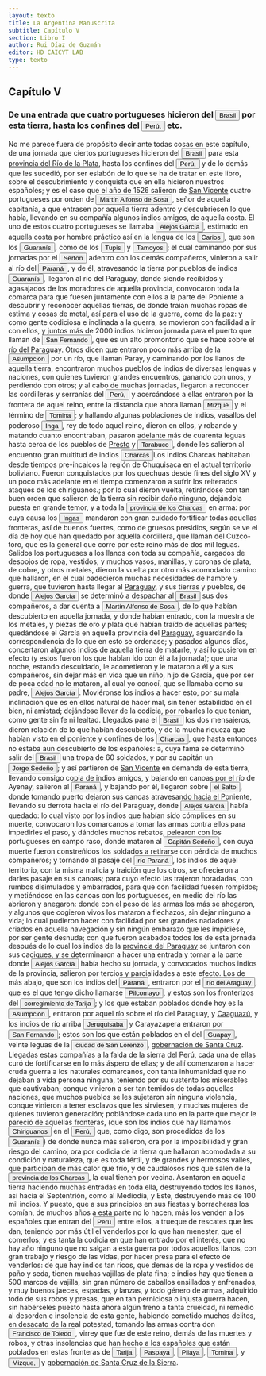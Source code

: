 ```yaml
---
layout: texto
title: La Argentina Manuscrita
subtitle: Capítulo V
section: Libro I
author: Rui Díaz de Guzmán
editor: HD CAICYT LAB
type: texto
---
```


## Capítulo V

### De una entrada que cuatro portugueses hicieron del <a href="https://recogito.pelagios.org/document/wzqxhk0h3vpikm/part/1/edit#22825113-e4c7-46dd-a1ac-7ee709e6810a" target="_blank"><button class="balloon" data-balloon-pos="up" data-balloon-length="large" data-balloon="La costa de lo que hoy es territorio brasileño fue el primer punto al que llegaron los europeos en América del Sur. La primera expedición que exploró la región fue un desprendimiento de la flota portuguesa que Vasco da Gama (c. 1460-1524) llevaba hacia oriente. Las naves dirigidas por Pedro Álvarez de Cabral (1467-1520) se alejaron excesivamente de la costa de África y terminaron en el extremo sur de actual territorio del Estado de Bahía, en que el permanecieron entre abril y mayo del año 1500. ">Brasil</button></a> por esta tierra, hasta los confines del <a href="https://recogito.pelagios.org/document/wzqxhk0h3vpikm/part/1/edit#a7d77675-31c8-4014-a3a4-b053fa8b1571" target="_blank"><button class="balloon" data-balloon-pos="up" data-balloon-length="large" data-balloon="Entendido como virreinato del Perú.">Perú,</button></a> etc.


No me parece fuera de propósito decir ante todas cosas en este capítulo, de una jornada que ciertos portugueses hicieron del <a href="https://recogito.pelagios.org/document/wzqxhk0h3vpikm/part/1/edit#d525d8b0-4fba-4a69-9592-6459971f930b" target="_blank"><button class="balloon" data-balloon-pos="up" data-balloon-length="large" data-balloon="La costa de lo que hoy es territorio brasileño fue el primer punto al que llegaron los europeos en América del Sur. La primera expedición que exploró la región fue un desprendimiento de la flota portuguesa que Vasco da Gama (c. 1460-1524) llevaba hacia oriente. Las naves dirigidas por Pedro Álvarez de Cabral (1467-1520) se alejaron excesivamente de la costa de África y terminaron en el extremo sur de actual territorio del Estado de Bahía, en que el permanecieron entre abril y mayo del año 1500. ">Brasil</button></a> para esta <a href="https://recogito.pelagios.org/document/wzqxhk0h3vpikm/part/1/edit#4440e342-38e9-48ac-8bad-39138d4b0701" target="_blank">provincia del Río de la Plata</a>, hasta los confines del <a href="https://recogito.pelagios.org/document/wzqxhk0h3vpikm/part/1/edit#8683a005-c497-4ef6-a730-414b97044eac" target="_blank"><button class="balloon" data-balloon-pos="up" data-balloon-length="large" data-balloon="Entendido como virreinato del Perú.">Perú,</button></a> y de lo demás que les sucedió, por ser eslabón de lo que se ha de tratar en este libro, sobre el descubrimiento y conquista que en ella hicieron nuestros españoles; y es el caso que el año de 1526 salieron de <a href="https://recogito.pelagios.org/document/wzqxhk0h3vpikm/part/1/edit#a67c0cdd-eb84-4085-94db-68a5ef9a31b5" target="_blank">San Vicente</a> cuatro portugueses por orden de <button class="balloon" data-balloon-pos="up" data-balloon-length="large" data-balloon="Martim Afonso de Sousa (Vila Viçosa, 1500 - Lisboa, 21 de julio de 1571), fue un noble, marino y militar portugués, recordado por haber participado en la primera expedición colonizadora de Brasil y por haber sido gobernador de la India portuguesa (1542-1545).. Esta referencia pareceriera un embellecimiento de la historia, ya que de haber ocurrido, esta expedición de la costa del Brasil a los Andes se habría generado entre los núafragos de Solís y de Rodrigo de Acuña sin ninguna mediación oficial">Martín Alfonso de Sosa</button>, señor de aquella capitanía, a que entrasen por aquella tierra adentro y descubriesen lo que había, llevando en su compañía algunos indios amigos, de aquella costa. El uno de estos cuatro portugueses se llamaba <button class="balloon" data-balloon-pos="up" data-balloon-length="large" data-balloon="Alejo o Alexo García resultó vital en la construcción del Río de la Plata como una atractiva frontera de exploración tras la expedición de Solís. Si bien se lo considera un personaje histórico, predominan las referencias que de él dieron otros náufragos de la expedición de Solís como Enrique Montes y Melchor Ramírez. Según se consigna en diversos documentos Alejo García habría avanzado por tierra, partiendo desde la costa del Brasil a la altura de la Isla de Santa Catalina, hasta alcanzar el Inc">Alejos García</button>, estimado en aquella costa por hombre práctico así en la lengua de los <button class="balloon" data-balloon-pos="up" data-balloon-length="large" data-balloon="Parcialidad guaraní que estaba instalada en las proximidades de donde fue fundada la ciudad de Asunción. Es frecuente que se utilice su nombre para denominar a todos los guaraníes. Bibliografía: Melià, Bartomeu, El guaraní conquistado y reducido: ensayos de etnohistoria, Asunción, Universidad Católica-Centro de Estudios Paraguayos &quot;Antonio Guasch&quot;, cuarta edición, 1997 [1986]; Melià, Bartomeu, &quot;Sociedades fluviales y selvícolas del este: Paraguay y Paraná&quot;, en Rojas Rabiela, ">Carios</button>, que son los <button class="balloon" data-balloon-pos="up" data-balloon-length="large" data-balloon="Refiere a Los guaraníes o avá, según su autodenominación étnica original (que significa &quot;ser humano&quot;), son un grupo de pueblos indígenas suramericanos que se ubican geográficamente en Paraguay, noreste de Argentina (en ciertas zonas de provincias de la Región del Litoral),​ sur y suroeste de Brasil (en los estados de Río Grande del Sur, Santa Catarina, Paraná y Mato Grosso del Sur) y sureste de Bolivia (en los departamentos de Tarija, Santa Cruz y Chuquisaca) y norte de Uruguay.El muy ">Guaranís</button>, como de los <button class="balloon" data-balloon-pos="up" data-balloon-length="large" data-balloon="Tupíes, parcialidad perteneciente al tronco lingüístico Tupí-Guaraní y que tenía uno de sus principales asentamientos en la Bahía de Guanabara. Más arriba aparecen mecionado como tupinamás. Bibliografía: Carneiro Da Cunha, Manuela L. (org.), História dos índios no Brasil, San Pablo, Fundação de Amparo à Pesquisa do Estado de São Paulo-Companhia das Letras-Secretaria Municipal de Cultura Prefeitura do Município de São Paulo, 1992; Silva Noelli, Francisco, &quot;The tupi  expansion&quot;, en Silve">Tupis</button> y <button class="balloon" data-balloon-pos="up" data-balloon-length="large" data-balloon="Más arriba aparecen mencionados como tamoios y pueden identificarse también con los tupí-nambá. Bibliografía: Carneiro Da Cunha, Manuela L. (org.), História dos índios no Brasil, San Pablo, Fundação de Amparo à Pesquisa do Estado de São Paulo-Companhia das Letras-Secretaria Municipal de Cultura Prefeitura do Município de São Paulo, 1992; Monteiro, John M., &quot;The Crises and Transformations of Invaded Societies: Coastal Brazil in the Sixteenth Century&quot; en en Salomon, Frank; Schwartz, Stua">Tamoyos</button>; el cual caminando por sus jornadas por el <button class="balloon" data-balloon-pos="up" data-balloon-length="large" data-balloon="Si bien el Sertao es una región geográfica determinada en al actualidad, debería considerarse el uso del vocablo para indicar un lugar alejado de la costa, de los terrenos poblados, inexplorado o cubierto por bosques. Véase Díaz de Guzmán, Ruy, Argentina. Historia del Descubrimiento y Conquista del Río de la Plata, Buenos Aires, Editorial de la Facultad de Filosofía y Letras, 2012, p. 93, nota 242. Edición de Silvia Tieffemberg">Serton</button> adentro con los demás compañeros, vinieron a salir al río del <a href="https://recogito.pelagios.org/document/wzqxhk0h3vpikm/part/1/edit#ac7e2155-ce66-4c17-9599-db1583493c2b" target="_blank"><button class="balloon" data-balloon-pos="up" data-balloon-length="large" data-balloon="Se refiere al Río Paraná.">Paraná</button></a>, y de él, atravesando la tierra por pueblos de indios <button class="balloon" data-balloon-pos="up" data-balloon-length="large" data-balloon="Refiere a Los guaraníes o avá, según su autodenominación étnica original (que significa &quot;ser humano&quot;), son un grupo de pueblos indígenas suramericanos que se ubican geográficamente en Paraguay, noreste de Argentina (en ciertas zonas de provincias de la Región del Litoral),​ sur y suroeste de Brasil (en los estados de Río Grande del Sur, Santa Catarina, Paraná y Mato Grosso del Sur) y sureste de Bolivia (en los departamentos de Tarija, Santa Cruz y Chuquisaca) y norte de Uruguay.El muy ">Guaranís</button>, llegaron al río del Paraguay, donde siendo recibidos y agasajados de los moradores de aquella provincia, convocaron toda la comarca para que fuesen juntamente con ellos a la parte del Poniente a descubrir y reconocer aquellas tierras, de donde traían muchas ropas de estima y cosas de metal, así para el uso de la guerra, como de la paz: y como gente codiciosa e inclinada a la guerra, se movieron con facilidad a ir con ellos, y juntos más de 2000 indios hicieron jornada para el puerto que llaman de <button class="balloon" data-balloon-pos="up" data-balloon-length="large" data-balloon="Un puerto ubicado sobre la orilla oriental del Paraguay, algo más al norte que el Cerro Pan de Azúcar.">San Fernando</button>, que es un alto promontorio que se hace sobre el río del Paraguay. Otros dicen que entraron poco más arriba de la <a href="https://recogito.pelagios.org/document/wzqxhk0h3vpikm/part/1/edit#66523615-8e77-4e62-9755-54165c443eeb" target="_blank"><button class="balloon" data-balloon-pos="up" data-balloon-length="large" data-balloon="Es Asunción del Paraguay.">Asumpción</button></a> por un río, que llaman Paray, y caminando por los llanos de aquella tierra, encontraron muchos pueblos de indios de diversas lenguas y naciones, con quienes tuvieron grandes encuentros, ganando con unos, y perdiendo con otros; y al cabo de muchas jornadas, llegaron a reconocer las cordilleras y serranías del <a href="https://recogito.pelagios.org/document/wzqxhk0h3vpikm/part/1/edit#6de41051-8847-4bad-9141-94fce05b91dc" target="_blank"><button class="balloon" data-balloon-pos="up" data-balloon-length="large" data-balloon="Entendido como virreinato del Perú.">Perú,</button></a> y acercándose a ellas entraron por la frontera de aquel reino, entre la distancia que ahora llaman <button class="balloon" data-balloon-pos="up" data-balloon-length="large" data-balloon="Es un corregimiento cercano a Cochabamba que dependía del de Postosí e integraba Pocona (Pozona). Podría coincidir con el municipio de Pocona en Bolivia.">Mizque</button> y el término de <a href="https://recogito.pelagios.org/document/wzqxhk0h3vpikm/part/1/edit#0c59625b-79e1-4556-a133-ef1d1526a6f4" target="_blank"><button class="balloon" data-balloon-pos="up" data-balloon-length="large" data-balloon="Villa de Santiago de Tomina, otro corregimiento de Charcas.">Tomina</button></a>; y hallando algunas poblaciones de indios, vasallos del poderoso <button class="balloon" data-balloon-pos="up" data-balloon-length="large" data-balloon="El rey quechua del Tawantinsuyu.">Inga</button>, rey de todo aquel reino, dieron en ellos, y robando y matando cuanto encontraban, pasaron adelante más de cuarenta leguas hasta cerca de los pueblos de <a href="https://recogito.pelagios.org/document/wzqxhk0h3vpikm/part/1/edit#9cec2dac-e35a-4c9f-9f54-c745624b05d1" target="_blank">Presto</a> y <a href="https://recogito.pelagios.org/document/wzqxhk0h3vpikm/part/1/edit#c0a22714-e1b9-470a-95b9-51de40744079" target="_blank"><button class="balloon" data-balloon-pos="up" data-balloon-length="large" data-balloon="Tal vez pueda referirse al pueblo de Tazabuco en Charcas, muy próximo al río Parapití.">Tarabuco</button></a>, donde les salieron al encuentro gran multitud de indios <button class="balloon" data-balloon-pos="up" data-balloon-length="large" data-balloon="La provincia de Charcas, cuyos límites se superponen con la Audiencia de Charchas, tenía su sede en Sucre (Ciudad de la Plata, 1538).">Charcas</button><note target="recogito-28d03b4e-d108-44b0-858e-8d54d81c35c9" resp="mjgandini">Los indios Charcas habitaban desde tiempos pre-incaicos la región de Chuquisaca en el actual territorio boliviano. Fueron conquistados por los quechuas desde fines del siglo XV y un poco más adelante en el tiempo comenzaron a sufrir los reiterados ataques de los chiriguanos.</note>; por lo cual dieron vuelta, retirándose con tan buen orden que salieron de la tierra sin recibir daño ninguno, dejándola puesta en grande temor, y a toda la <a href="https://recogito.pelagios.org/document/wzqxhk0h3vpikm/part/1/edit#70c954c5-12ec-424e-bc8a-e9ce814eddb6" target="_blank"><button class="balloon" data-balloon-pos="up" data-balloon-length="large" data-balloon="La provincia de Charcas, cuyos límites se superponen con la Audiencia de Charchas, tenía su sede en Sucre (Ciudad de la Plata, 1538).">provincia de los Charcas</button></a> en arma: por cuya causa los <button class="balloon" data-balloon-pos="up" data-balloon-length="large" data-balloon="En este contexto, se refiere a los territoriso y pueblos gobernados por el Inca, sean o no quechuas.">Ingas</button> mandaron con gran cuidado fortificar todas aquellas fronteras, así de buenos fuertes, como de gruesos presidios, según se ve el día de hoy que han quedado por aquella cordillera, que llaman del Cuzco-toro, que es la general que corre por este reino más de dos mil leguas. Salidos los portugueses a los llanos con toda su compañía, cargados de despojos de ropa, vestidos, y muchos vasos, manillas, y coronas de plata, de cobre, y otros metales, dieron la vuelta por otro más acomodado camino que hallaron, en el cual padecieron muchas necesidades de hambre y guerra, que tuvieron hasta llegar al <a href="https://recogito.pelagios.org/document/wzqxhk0h3vpikm/part/1/edit#028aea67-05b6-4ee3-a180-eb03d881585c" target="_blank">Paraguay</a>, y sus tierras y pueblos, de donde <button class="balloon" data-balloon-pos="up" data-balloon-length="large" data-balloon="Alejo o Alexo García resultó vital en la construcción del Río de la Plata como una atractiva frontera de exploración tras la expedición de Solís. Si bien se lo considera un personaje histórico, predominan las referencias que de él dieron otros náufragos de la expedición de Solís como Enrique Montes y Melchor Ramírez. Según se consigna en diversos documentos Alejo García habría avanzado por tierra, partiendo desde la costa del Brasil a la altura de la Isla de Santa Catalina, hasta alcanzar el Inc">Alejos García</button> se determinó a despachar al <a href="https://recogito.pelagios.org/document/wzqxhk0h3vpikm/part/1/edit#73373b94-4e5d-4818-94d0-c2a5d57a0b51" target="_blank"><button class="balloon" data-balloon-pos="up" data-balloon-length="large" data-balloon="La costa de lo que hoy es territorio brasileño fue el primer punto al que llegaron los europeos en América del Sur. La primera expedición que exploró la región fue un desprendimiento de la flota portuguesa que Vasco da Gama (c. 1460-1524) llevaba hacia oriente. Las naves dirigidas por Pedro Álvarez de Cabral (1467-1520) se alejaron excesivamente de la costa de África y terminaron en el extremo sur de actual territorio del Estado de Bahía, en que el permanecieron entre abril y mayo del año 1500. ">Brasil</button></a> sus dos compañeros, a dar cuenta a <button class="balloon" data-balloon-pos="up" data-balloon-length="large" data-balloon="Martim Afonso de Sousa (Vila Viçosa, 1500 - Lisboa, 21 de julio de 1571), fue un noble, marino y militar portugués, recordado por haber participado en la primera expedición colonizadora de Brasil y por haber sido gobernador de la India portuguesa (1542-1545).">Martín Alfonso de Sosa</button>, de lo que habían descubierto en aquella jornada, y donde habían entrado, con la muestra de los metales, y piezas de oro y plata que habían traído de aquellas partes; quedándose el García en aquella provincia del <a href="https://recogito.pelagios.org/document/wzqxhk0h3vpikm/part/1/edit#a00a4321-c445-49ad-9532-7266f110e476" target="_blank">Paraguay</a>, aguardando la correspondencia de lo que en esto se ordenase; y pasados algunos días, concertaron algunos indios de aquella tierra de matarle, y así lo pusieron en efecto (y estos fueron los que habían ido con él a la jornada); que una noche, estando descuidado, le acometieron y le mataron a él y a sus compañeros, sin dejar más en vida que un niño, hijo de García, que por ser de poca edad no le mataron, al cual yo conocí, que se llamaba como su padre, <button class="balloon" data-balloon-pos="up" data-balloon-length="large" data-balloon="Alejo o Alexo García resultó vital en la construcción del Río de la Plata como una atractiva frontera de exploración tras la expedición de Solís. Si bien se lo considera un personaje histórico, predominan las referencias que de él dieron otros náufragos de la expedición de Solís como Enrique Montes y Melchor Ramírez. Según se consigna en diversos documentos Alejo García habría avanzado por tierra, partiendo desde la costa del Brasil a la altura de la Isla de Santa Catalina, hasta alcanzar el Inc">Alejos García</button>. Moviéronse los indios a hacer esto, por su mala inclinación que es en ellos natural de hacer mal, sin tener estabilidad en el bien, ni amistad; dejándose llevar de la codicia, por robarles lo que tenían, como gente sin fe ni lealtad. Llegados para el <a href="https://recogito.pelagios.org/document/wzqxhk0h3vpikm/part/1/edit#d2df7637-2664-4ab7-aa85-023c89adfe9c" target="_blank"><button class="balloon" data-balloon-pos="up" data-balloon-length="large" data-balloon="La costa de lo que hoy es territorio brasileño fue el primer punto al que llegaron los europeos en América del Sur. La primera expedición que exploró la región fue un desprendimiento de la flota portuguesa que Vasco da Gama (c. 1460-1524) llevaba hacia oriente. Las naves dirigidas por Pedro Álvarez de Cabral (1467-1520) se alejaron excesivamente de la costa de África y terminaron en el extremo sur de actual territorio del Estado de Bahía, en que el permanecieron entre abril y mayo del año 1500. ">Brasil</button></a> los dos mensajeros, dieron relación de lo que habían descubierto, y de la mucha riqueza que habían visto en el poniente y confines de los <a href="https://recogito.pelagios.org/document/wzqxhk0h3vpikm/part/1/edit#8922402a-9267-4cb2-b7bf-e569e4a14240" target="_blank"><button class="balloon" data-balloon-pos="up" data-balloon-length="large" data-balloon="La provincia de Charcas, cuyos límites se superponen con la Audiencia de Charchas, tenía su sede en Sucre (Ciudad de la Plata, 1538).">Charcas</button></a>, que hasta entonces no estaba aun descubierto de los españoles: a, cuya fama se determinó salir del <a href="https://recogito.pelagios.org/document/wzqxhk0h3vpikm/part/1/edit#9f960e3f-38e4-4284-876c-7da2852bff20" target="_blank"><button class="balloon" data-balloon-pos="up" data-balloon-length="large" data-balloon="La costa de lo que hoy es territorio brasileño fue el primer punto al que llegaron los europeos en América del Sur. La primera expedición que exploró la región fue un desprendimiento de la flota portuguesa que Vasco da Gama (c. 1460-1524) llevaba hacia oriente. Las naves dirigidas por Pedro Álvarez de Cabral (1467-1520) se alejaron excesivamente de la costa de África y terminaron en el extremo sur de actual territorio del Estado de Bahía, en que el permanecieron entre abril y mayo del año 1500. ">Brasil</button></a> una tropa de 60 soldados, y por su capitán un <button class="balloon" data-balloon-pos="up" data-balloon-length="large" data-balloon="En la colección de transcripciones de documentos relativos a la conquista y colonización de los territorios argentinos de la Biblioteca Nacional &quot;Mariano Moreno&quot; (Colección Gaspar García Viñas) no aparece ninguna mención contemporánera a este personaje.">Jorge Sedeño</button>; y así partieron de <a href="https://recogito.pelagios.org/document/wzqxhk0h3vpikm/part/1/edit#d0a7f21d-b205-46a3-b893-811882d71d9d" target="_blank">San Vicente</a> en demanda de esta tierra, llevando consigo copia de indios amigos, y bajando en canoas por el río de Ayenay, salieron al <a href="https://recogito.pelagios.org/document/wzqxhk0h3vpikm/part/1/edit#e3b5f73e-9a34-40f8-b02b-9b962a6425e7" target="_blank"><button class="balloon" data-balloon-pos="up" data-balloon-length="large" data-balloon="Se refiere al Río Paraná.">Paraná</button></a>, y bajando por él, llegaron sobre <a href="https://recogito.pelagios.org/document/wzqxhk0h3vpikm/part/1/edit#069c2209-8d6a-4448-b832-49a3c90632b4" target="_blank"><button class="balloon" data-balloon-pos="up" data-balloon-length="large" data-balloon="Refiere a las cataratas del Iguazú.">el Salto</button></a>, donde tomando puerto dejaron sus canoas atravesando hacia el Poniente, llevando su derrota hacia el río del Paraguay, donde <button class="balloon" data-balloon-pos="up" data-balloon-length="large" data-balloon="Alejo o Alexo García resultó vital en la construcción del Río de la Plata como una atractiva frontera de exploración tras la expedición de Solís. Si bien se lo considera un personaje histórico, predominan las referencias que de él dieron otros náufragos de la expedición de Solís como Enrique Montes y Melchor Ramírez. Según se consigna en diversos documentos Alejo García habría avanzado por tierra, partiendo desde la costa del Brasil a la altura de la Isla de Santa Catalina, hasta alcanzar el Inc">Alejos García</button> había quedado: lo cual visto por los indios que habían sido cómplices en su muerte, convocaron los comarcanos a tomar las armas contra ellos para impedirles el paso, y dándoles muchos rebatos, pelearon con los portugueses en campo raso, donde mataron al <button class="balloon" data-balloon-pos="up" data-balloon-length="large" data-balloon="En la colección de transcripciones de documentos relativos a la conquista y colonización de los territorios argentinos de la Biblioteca Nacional &quot;Mariano Moreno&quot; (Colección Gaspar García Viñas) no aparece ninguna mención contemporánera a este personaje.">Capitán Sedeño</button>, con cuya muerte fueron constreñidos los soldados a retirarse con pérdida de muchos compañeros; y tornando al pasaje del <a href="https://recogito.pelagios.org/document/wzqxhk0h3vpikm/part/1/edit#72bccc0a-9241-4f20-9301-d1691e9da0d2" target="_blank"><button class="balloon" data-balloon-pos="up" data-balloon-length="large" data-balloon="Se refiere al Río Paraná.">río Paraná</button></a>, los indios de aquel territorio, con la misma malicia y traición que los otros, se ofrecieron a darles pasaje en sus canoas; para cuyo efecto las trajeron horadadas, con rumbos disimulados y embarrados, para que con facilidad fuesen rompidos; y metiéndose en las canoas con los portugueses, en medio del río las abrieron y anegaron: donde con el peso de las armas los más se ahogaron, y algunos que cogieron vivos los mataron a flechazos, sin dejar ninguno a vida; lo cual pudieron hacer con facilidad por ser grandes nadadores y criados en aquella navegación y sin ningún embarazo que les impidiese, por ser gente desnuda; con que fueron acabados todos los de esta jornada después de lo cual los indios de la <a href="https://recogito.pelagios.org/document/wzqxhk0h3vpikm/part/1/edit#67f57bb9-c3f6-4ace-9374-ea3d17577548" target="_blank">provincia del Paraguay</a> se juntaron con sus caciques, y se determinaron a hacer una entrada y tornar a la parte donde <button class="balloon" data-balloon-pos="up" data-balloon-length="large" data-balloon="Alejo o Alexo García resultó vital en la construcción del Río de la Plata como una atractiva frontera de exploración tras la expedición de Solís. Si bien se lo considera un personaje histórico, predominan las referencias que de él dieron otros náufragos de la expedición de Solís como Enrique Montes y Melchor Ramírez. Según se consigna en diversos documentos Alejo García habría avanzado por tierra, partiendo desde la costa del Brasil a la altura de la Isla de Santa Catalina, hasta alcanzar el Inc">Alejos García</button> había hecho su jornada, y convocados muchos indios de la provincia, salieron por tercios y parcialidades a este efecto. Los de más abajo, que son los indios del <a href="https://recogito.pelagios.org/document/wzqxhk0h3vpikm/part/1/edit#dce957c9-1ad0-48d6-b788-a0c3ed99aa56" target="_blank"><button class="balloon" data-balloon-pos="up" data-balloon-length="large" data-balloon="Se refiere al Río Paraná.">Paraná</button></a>, entraron por el <button class="balloon" data-balloon-pos="up" data-balloon-length="large" data-balloon="Como el propio Ruy Díaz aclara, es otro nombre del Pilcomayo.">río del Araguay</button>, que es el que tengo dicho llamarse <button class="balloon" data-balloon-pos="up" data-balloon-length="large" data-balloon="Río Pilcomayo.. El actual río Pilcomayo.">Pilcomayo</button>, y estos son los fronterizos del <a href="https://recogito.pelagios.org/document/wzqxhk0h3vpikm/part/1/edit#fd3b98ca-0674-41e9-979e-e064c9d8ea73" target="_blank"><button class="balloon" data-balloon-pos="up" data-balloon-length="large" data-balloon="Corregimiento de Charcas, con su centro en San Bernardo de Tarija. La ciudad fue fundada en 1574.">corregimiento de Tarija</button></a>; y los que estaban poblados donde hoy es la <a href="https://recogito.pelagios.org/document/wzqxhk0h3vpikm/part/1/edit#86449399-3280-4040-b23d-f176527aabad" target="_blank"><button class="balloon" data-balloon-pos="up" data-balloon-length="large" data-balloon="Es Asunción del Paraguay.">Asumpción</button></a>, entraron por aquel río sobre el río del Paraguay, y <a href="https://recogito.pelagios.org/document/wzqxhk0h3vpikm/part/1/edit#4486cf54-de9c-47e9-b048-ce8d616d048d" target="_blank">Caaguazú</a>, y los indios de río arriba <button class="balloon" data-balloon-pos="up" data-balloon-length="large" data-balloon="Tieffemberg anota &quot;Jeruquizava&quot;, en Díaz de Guzmán, Ruy, Argentina. Historia del Descubrimiento y Conquista del Río de la Plata, Buenos Aires, Editorial de la Facultad de Filosofía y Letras, 2012, p. 97. Edición de Silvia Tieffemberg.">Jeruquisaba</button> y Carayazapera entraron por <button class="balloon" data-balloon-pos="up" data-balloon-length="large" data-balloon="Un puerto ubicado sobre la orilla oriental del Paraguay, algo más al norte que el Cerro Pan de Azúcar.">San Fernando</button>; estos son los que están poblados en el del <button class="balloon" data-balloon-pos="up" data-balloon-length="large" data-balloon="Es el río Guapay o Grande.">Guapay</button>, veinte leguas de la <a href="https://recogito.pelagios.org/document/wzqxhk0h3vpikm/part/1/edit#b970e842-62f1-41cc-a01b-9f0eefd0d56e" target="_blank"><button class="balloon" data-balloon-pos="up" data-balloon-length="large" data-balloon="El pueblo de San Lorenzo el Real de la Frontera o de la Barranca, fundado originalmente en 1590, conoció numerosos traslados. Inicialmente, se hallaba sobre las orillas del río Guapaí; en 1595 sería trasladada a los llanos del Grigotá (orillas del arroyo Sutó), cerca del primer asentamiento de Santa Cruz de la Sierra.">ciudad de San Lorenzo</button></a>, <a href="https://recogito.pelagios.org/document/wzqxhk0h3vpikm/part/1/edit#cc315d2b-b0f4-4fc9-97a9-b6ed48baf87d" target="_blank">gobernación de Santa Cruz</a>. Llegadas estas compañías a la falda de la sierra del Perú, cada una de ellas curó de fortificarse en lo más áspero de ellas; y de allí comenzaron a hacer cruda guerra a los naturales comarcanos, con tanta inhumanidad que no dejaban a vida persona ninguna, teniendo   por su sustento los miserables que cautivaban; conque vinieron a ser tan temidos de todas aquellas naciones, que muchos pueblos se les sujetaron sin ninguna violencia, conque vinieron a tener esclavos que les sirviesen, y muchas mujeres de quienes tuvieron generación; poblándose cada uno en la parte que mejor le pareció de aquellas fronteras, (que son los indios que hay llamamos <button class="balloon" data-balloon-pos="up" data-balloon-length="large" data-balloon="Los chiriguanos componían la parcialidad más occidental de los guaraníes, asentados en actual territorio boliviano sobre los contrafuertes andinos. Ruy Díaz dirigió varias campañas en su contra. Bibliografía: Saignes, Thierry, &quot;El sureste entre la conquista inca y la invasión chiriguano&quot;, en Combès, Isabelle (comp.), Historia del pueblo Chiriguano, La Paz, Instituto Francés de Estudios Andinos- Embajada de Francia en Bolivia, 2007, pp. 41-54; Saignes, Thierry, Ava y Karai: Ensayos sobr">Chiriguanos</button> en el <a href="https://recogito.pelagios.org/document/wzqxhk0h3vpikm/part/1/edit#e04a3ef1-814a-44a4-a903-d50480cd3116" target="_blank"><button class="balloon" data-balloon-pos="up" data-balloon-length="large" data-balloon="Entendido como virreinato del Perú.">Perú,</button></a> que, como digo, son procedidos de los <button class="balloon" data-balloon-pos="up" data-balloon-length="large" data-balloon="Refiere a Los guaraníes o avá, según su autodenominación étnica original (que significa &quot;ser humano&quot;), son un grupo de pueblos indígenas suramericanos que se ubican geográficamente en Paraguay, noreste de Argentina (en ciertas zonas de provincias de la Región del Litoral),​ sur y suroeste de Brasil (en los estados de Río Grande del Sur, Santa Catarina, Paraná y Mato Grosso del Sur) y sureste de Bolivia (en los departamentos de Tarija, Santa Cruz y Chuquisaca) y norte de Uruguay.El muy ">Guaranís</button>) de donde nunca más salieron, ora por la imposibilidad y gran riesgo del camino, ora por codicia de la tierra que hallaron acomodada a su condición y naturaleza, que es toda fértil, y de grandes y hermosos valles, que participan de más calor que frío, y de caudalosos ríos que salen de la <a href="https://recogito.pelagios.org/document/wzqxhk0h3vpikm/part/1/edit#88eda077-3bf4-4833-a1b0-205310ebede2" target="_blank"><button class="balloon" data-balloon-pos="up" data-balloon-length="large" data-balloon="Provincia de Charcas, que obtuvo su nombre de la etnia nativa de la región.">provincia de los Charcas</button></a>, la cual tienen por vecina. Asentaron en aquella tierra haciendo muchas entradas en toda ella, destruyendo todos los llanos, así hacia el Septentrión, como al Mediodía, y Este, destruyendo más de 100 mil indios. Y puesto, que a sus principios en sus fiestas y borracheras los comían, de muchos años a esta parte no lo hacen, más los venden a los españoles que entran del <a href="https://recogito.pelagios.org/document/wzqxhk0h3vpikm/part/1/edit#ce330a78-91f9-404f-b722-fae1ea1bdb8b" target="_blank"><button class="balloon" data-balloon-pos="up" data-balloon-length="large" data-balloon="Entendido como virreinato del Perú.">Perú</button></a> entre ellos, a trueque de rescates que les dan, teniendo por más útil el venderlos por lo que han menester, que el comerlos; y es tanta la codicia en que han entrado por el interés, que no hay año ninguno que no salgan a esta guerra por todos aquellos llanos, con gran trabajo y riesgo de las vidas, por hacer presa para el efecto de venderlos: de que hay indios tan ricos, que demás de la ropa y vestidos de paño y seda, tienen muchas vajillas de plata fina; e indios hay que tienen a 500 marcos de vajilla, sin gran número de caballos ensillados y enfrenados, y muy buenos jaeces, espadas, y lanzas, y todo género de armas, adquirido todo de sus robos y presas, que en tan perniciosa o injusta guerra hacen, sin habérseles puesto hasta ahora algún freno a tanta crueldad, ni remedio al desorden e insolencia de esta gente, habiendo cometido muchos delitos, en desacato de la real potestad, tomando las armas contra don <button class="balloon" data-balloon-pos="up" data-balloon-length="large" data-balloon="Francisco Álvarez de Toledo (1515-1582), quinto Virrey del Perú entre 1569 y 1581.">Francisco de Toledo</button>, virrey que fue de este reino, demás de las muertes y robos, y otras insolencias que han hecho a los españoles que están poblados en estas fronteras de <a href="https://recogito.pelagios.org/document/wzqxhk0h3vpikm/part/1/edit#a4f8d1d8-cd8e-469b-afd4-51586dc22d38" target="_blank"><button class="balloon" data-balloon-pos="up" data-balloon-length="large" data-balloon="Conservar el nombre en la actualidad y constituye uno de los límites entre Argentina y Bolivia.">Tarija</button></a>, <a href="https://recogito.pelagios.org/document/wzqxhk0h3vpikm/part/1/edit#814d24f6-92ff-4540-86d2-224630afa5e5" target="_blank"><button class="balloon" data-balloon-pos="up" data-balloon-length="large" data-balloon="Otro corregimiento de Charcas, desprendido del de Tarija posteriormente. Aparece más abajo como Paspaia. En el actual pueblo boliviano de Carmargo (Departamento de Chuquisaca).. Otro corregimiento de Charcas, desprendido del de Tarija posteriormente. Aparece más abajo como Paspaia. En el actual pueblo boliviano de Carmargo (Departamento de Chuquisaca).">Paspaya</button></a>, <a href="https://recogito.pelagios.org/document/wzqxhk0h3vpikm/part/1/edit#c877aa92-2065-482b-8822-94eca29e08d6" target="_blank"><button class="balloon" data-balloon-pos="up" data-balloon-length="large" data-balloon="Junto con Paspaya, corregimiento de la región de Charcas">Pilaya</button></a>, <a href="https://recogito.pelagios.org/document/wzqxhk0h3vpikm/part/1/edit#39f829c0-4fe4-48c5-850b-0488b097ffc5" target="_blank"><button class="balloon" data-balloon-pos="up" data-balloon-length="large" data-balloon="Villa de Santiago de Tomina, otro corregimiento de Charcas.">Tomina</button></a>, y <a href="https://recogito.pelagios.org/document/wzqxhk0h3vpikm/part/1/edit#7d362f4b-9c30-412d-8044-1689452e177d" target="_blank"><button class="balloon" data-balloon-pos="up" data-balloon-length="large" data-balloon="Es uno de los corregimientos de la Provincia de Charcas dle Virreinato del Perú.">Mizque,</button></a> y <a href="https://recogito.pelagios.org/document/wzqxhk0h3vpikm/part/1/edit#958f0d73-428a-4035-9cb7-6da8ae05c0e9" target="_blank">gobernación de Santa Cruz de la Sierra</a>.
